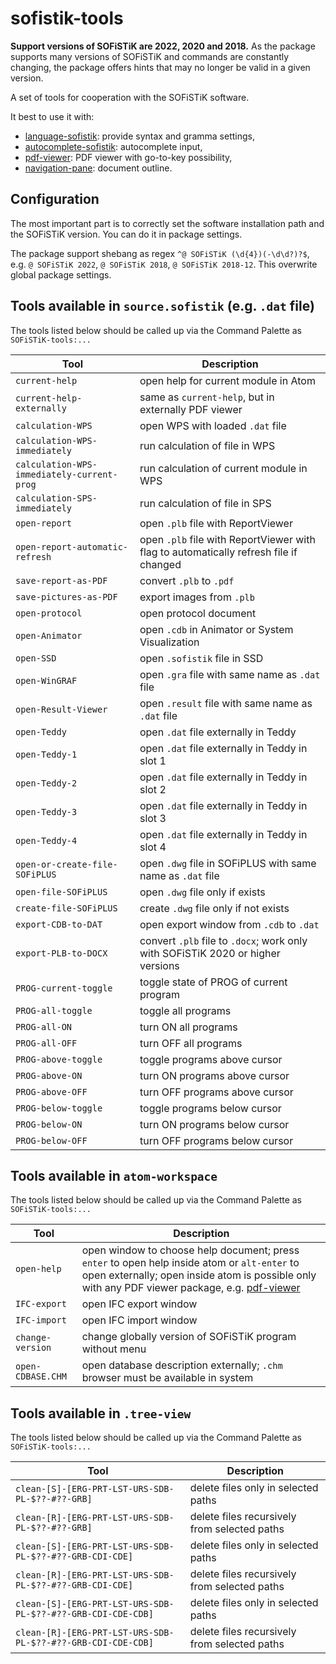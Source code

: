 # sofistik-tools

**Support versions of SOFiSTiK are 2022, 2020 and 2018.** As the package supports many versions of SOFiSTiK and commands are constantly changing, the package offers hints that may no longer be valid in a given version.

A set of tools for cooperation with the SOFiSTiK software.

It best to use it with:
* [language-sofistik](https://atom.io/packages/language-sofistik): provide syntax and gramma settings,
* [autocomplete-sofistik](https://atom.io/packages/autocomplete-sofistik): autocomplete input,
* [pdf-viewer](https://atom.io/packages/pdf-viewer): PDF viewer with go-to-key possibility,
* [navigation-pane](https://atom.io/packages/navigation-pane): document outline.


## Configuration

The most important part is to correctly set the software installation path and the SOFiSTiK version. You can do it in package settings.

The package support shebang as regex `^@ SOFiSTiK (\d{4})(-\d\d?)?$`, e.g. `@ SOFiSTiK 2022`, `@ SOFiSTiK 2018`, `@ SOFiSTiK 2018-12`. This overwrite global package settings.


## Tools available in `source.sofistik` (e.g. `.dat` file)

The tools listed below should be called up via the Command Palette as `SOFiSTiK-tools:...`

| Tool | Description |
|-|-|
| `current-help` | open help for current module in Atom |
| `current-help-externally` | same as `current-help`, but in externally PDF viewer |
| `calculation-WPS` | open WPS with loaded `.dat` file |
| `calculation-WPS-immediately` | run calculation of file in WPS |
| `calculation-WPS-immediately-current-prog` | run calculation of current module in WPS |
| `calculation-SPS-immediately` | run calculation of file in SPS |
| `open-report` | open `.plb` file with ReportViewer |
| `open-report-automatic-refresh` | open `.plb` file with ReportViewer with flag to automatically refresh file if changed |
| `save-report-as-PDF` | convert `.plb` to `.pdf` |
| `save-pictures-as-PDF` | export images from `.plb` |
| `open-protocol` | open protocol document |
| `open-Animator` | open `.cdb` in Animator or System Visualization |
| `open-SSD` | open `.sofistik` file in SSD |
| `open-WinGRAF` | open `.gra` file with same name as `.dat` file |
| `open-Result-Viewer` | open `.result` file with same name as `.dat` file |
| `open-Teddy` | open `.dat` file externally in Teddy |
| `open-Teddy-1` | open `.dat` file externally in Teddy in slot 1 |
| `open-Teddy-2` | open `.dat` file externally in Teddy in slot 2 |
| `open-Teddy-3` | open `.dat` file externally in Teddy in slot 3 |
| `open-Teddy-4` | open `.dat` file externally in Teddy in slot 4 |
| `open-or-create-file-SOFiPLUS` | open `.dwg` file in SOFiPLUS with same name as `.dat` file |
| `open-file-SOFiPLUS` | open `.dwg` file only if exists |
| `create-file-SOFiPLUS` | create `.dwg` file only if not exists |
| `export-CDB-to-DAT` | open export window from `.cdb` to `.dat` |
| `export-PLB-to-DOCX` | convert `.plb` file to `.docx`; work only with SOFiSTiK 2020 or higher versions |
| `PROG-current-toggle` | toggle state of PROG of current program |
| `PROG-all-toggle` | toggle all programs |
| `PROG-all-ON` | turn ON all programs |
| `PROG-all-OFF` | turn OFF all programs |
| `PROG-above-toggle` | toggle programs above cursor |
| `PROG-above-ON` | turn ON programs above cursor |
| `PROG-above-OFF` | turn OFF programs above cursor |
| `PROG-below-toggle` | toggle programs below cursor |
| `PROG-below-ON` | turn ON programs below cursor |
| `PROG-below-OFF` | turn OFF programs below cursor |


## Tools available in `atom-workspace`

The tools listed below should be called up via the Command Palette as `SOFiSTiK-tools:...`

| Tool | Description |
|-|-|
| `open-help` | open window to choose help document; press `enter` to open help inside atom or `alt-enter` to open externally; open inside atom is possible only with any PDF viewer package, e.g. [pdf-viewer](https://atom.io/packages/pdf-viewer) |
| `IFC-export` | open IFC export window |
| `IFC-import` | open IFC import window |
| `change-version` | change globally version of SOFiSTiK program without menu |
| `open-CDBASE.CHM` | open database description externally; `.chm` browser must be available in system |


## Tools available in `.tree-view`

The tools listed below should be called up via the Command Palette as `SOFiSTiK-tools:...`

| Tool | Description |
|-|-|
| `clean-[S]-[ERG-PRT-LST-URS-SDB-PL-$??-#??-GRB]` | delete files only in selected paths |
| `clean-[R]-[ERG-PRT-LST-URS-SDB-PL-$??-#??-GRB]` | delete files recursively from selected paths |
| `clean-[S]-[ERG-PRT-LST-URS-SDB-PL-$??-#??-GRB-CDI-CDE]` | delete files only in selected paths |
| `clean-[R]-[ERG-PRT-LST-URS-SDB-PL-$??-#??-GRB-CDI-CDE]` | delete files recursively from selected paths |
| `clean-[S]-[ERG-PRT-LST-URS-SDB-PL-$??-#??-GRB-CDI-CDE-CDB]` | delete files only in selected paths |
| `clean-[R]-[ERG-PRT-LST-URS-SDB-PL-$??-#??-GRB-CDI-CDE-CDB]` | delete files recursively from selected paths |
